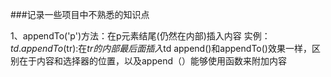 ###记录一些项目中不熟悉的知识点

1、appendTo('p')方法：在p元素结尾(仍然在内部)插入内容
实例： $td.appendTo($tr):在$tr的内部最后面插入$td
  append()和appendTo()效果一样，区别在于内容和选择器的位置，以及append（）能够使用函数来附加内容
  
